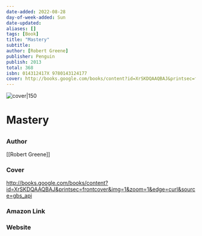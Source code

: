```yaml
---
date-added: 2022-08-28
day-of-week-added: Sun
date-updated: 
aliases: []
tags: [Book]
title: "Mastery"
subtitle: 
author: [Robert Greene]
publisher: Penguin
publish: 2013
total: 368
isbn: 014312417X 9780143124177
cover: http://books.google.com/books/content?id=XrSKDQAAQBAJ&printsec=frontcover&img=1&zoom=1&edge=curl&source=gbs_api
---
```


![cover|150](http://books.google.com/books/content?id=XrSKDQAAQBAJ&printsec=frontcover&img=1&zoom=1&edge=curl&source=gbs_api)
# Mastery
## 

### Author
[[Robert Greene]]

### Cover
http://books.google.com/books/content?id=XrSKDQAAQBAJ&printsec=frontcover&img=1&zoom=1&edge=curl&source=gbs_api

### Amazon Link


### Website